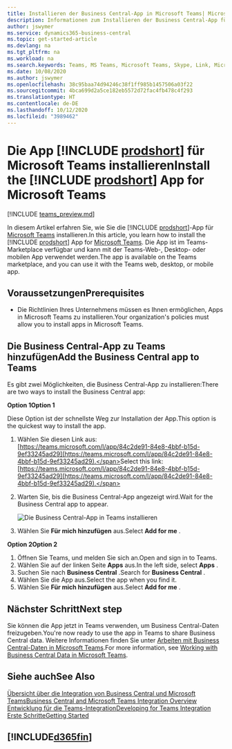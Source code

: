 ```yaml
---
title: Installieren der Business Central-App in Microsoft Teams| Microsoft Docs
description: Informationen zum Installieren der Business Central-App für Microsoft Teams.
author: jswymer
ms.service: dynamics365-business-central
ms.topic: get-started-article
ms.devlang: na
ms.tgt_pltfrm: na
ms.workload: na
ms.search.keywords: Teams, MS Teams, Microsoft Teams, Skype, Link, Microsoft 365, collaborate, collaboration, teamwork
ms.date: 10/08/2020
ms.author: jswymer
ms.openlocfilehash: 38c95baa74d94246c38f1ff985b1457506a03f22
ms.sourcegitcommit: 4bca699d2a5ce182eb5572d72fac4fb478c4f293
ms.translationtype: HT
ms.contentlocale: de-DE
ms.lasthandoff: 10/12/2020
ms.locfileid: "3989462"
---
```

# <a name="install-the-prodshort-app-for-microsoft-teams"></a><span data-ttu-id="0a53f-103">Die App [!INCLUDE [prodshort](includes/prodshort.md)] für Microsoft Teams installieren</span><span class="sxs-lookup"><span data-stu-id="0a53f-103">Install the [!INCLUDE [prodshort](includes/prodshort.md)] App for Microsoft Teams</span></span>

[!INCLUDE [teams_preview.md](includes/teams_preview.md)]

<span data-ttu-id="0a53f-104">In diesem Artikel erfahren Sie, wie Sie die [!INCLUDE [prodshort](includes/prodshort.md)]-App für [Microsoft Teams](https://www.microsoft.com/en-us/microsoft-365/microsoft-teams) installieren.</span><span class="sxs-lookup"><span data-stu-id="0a53f-104">In this article, you learn how to install the [!INCLUDE [prodshort](includes/prodshort.md)] App for [Microsoft Teams](https://www.microsoft.com/en-us/microsoft-365/microsoft-teams).</span></span> <span data-ttu-id="0a53f-105">Die App ist im Teams-Marketplace verfügbar und kann mit der Teams-Web-, Desktop- oder mobilen App verwendet werden.</span><span class="sxs-lookup"><span data-stu-id="0a53f-105">The app is available on the Teams marketplace, and you can use it with the Teams web, desktop, or mobile app.</span></span>

## <a name="prerequisites"></a><span data-ttu-id="0a53f-106">Voraussetzungen</span><span class="sxs-lookup"><span data-stu-id="0a53f-106">Prerequisites</span></span>

- <span data-ttu-id="0a53f-107">Die Richtlinien Ihres Unternehmens müssen es Ihnen ermöglichen, Apps in Microsoft Teams zu installieren.</span><span class="sxs-lookup"><span data-stu-id="0a53f-107">Your organization's policies must allow you to install apps in Microsoft Teams.</span></span>

## <a name="add-the-business-central-app-to-teams"></a><span data-ttu-id="0a53f-108">Die Business Central-App zu Teams hinzufügen</span><span class="sxs-lookup"><span data-stu-id="0a53f-108">Add the Business Central app to Teams</span></span>

<span data-ttu-id="0a53f-109">Es gibt zwei Möglichkeiten, die Business Central-App zu installieren:</span><span class="sxs-lookup"><span data-stu-id="0a53f-109">There are two ways to install the Business Central app:</span></span>

<span data-ttu-id="0a53f-110">**Option 1**</span><span class="sxs-lookup"><span data-stu-id="0a53f-110">**Option 1**</span></span>

<span data-ttu-id="0a53f-111">Diese Option ist der schnellste Weg zur Installation der App.</span><span class="sxs-lookup"><span data-stu-id="0a53f-111">This option is the quickest way to install the app.</span></span>

1. <span data-ttu-id="0a53f-112">Wählen Sie diesen Link aus: [https://teams.microsoft.com/l/app/84c2de91-84e8-4bbf-b15d-9ef33245ad29](https://teams.microsoft.com/l/app/84c2de91-84e8-4bbf-b15d-9ef33245ad29).</span><span class="sxs-lookup"><span data-stu-id="0a53f-112">Select this link: [https://teams.microsoft.com/l/app/84c2de91-84e8-4bbf-b15d-9ef33245ad29](https://teams.microsoft.com/l/app/84c2de91-84e8-4bbf-b15d-9ef33245ad29).</span></span>

2. <span data-ttu-id="0a53f-113">Warten Sie, bis die Business Central-App angezeigt wird.</span><span class="sxs-lookup"><span data-stu-id="0a53f-113">Wait for the Business Central app to appear.</span></span>

    ![Die Business Central-App in Teams installieren](media/teams-install-app.png)

3. <span data-ttu-id="0a53f-115">Wählen Sie **Für mich hinzufügen** aus.</span><span class="sxs-lookup"><span data-stu-id="0a53f-115">Select **Add for me** .</span></span>

<span data-ttu-id="0a53f-116">**Option 2**</span><span class="sxs-lookup"><span data-stu-id="0a53f-116">**Option 2**</span></span>

1. <span data-ttu-id="0a53f-117">Öffnen Sie Teams, und melden Sie sich an.</span><span class="sxs-lookup"><span data-stu-id="0a53f-117">Open and sign in to Teams.</span></span>
2. <span data-ttu-id="0a53f-118">Wählen Sie auf der linken Seite **Apps** aus.</span><span class="sxs-lookup"><span data-stu-id="0a53f-118">In the left side, select **Apps** .</span></span>
3. <span data-ttu-id="0a53f-119">Suchen Sie nach **Business Central** .</span><span class="sxs-lookup"><span data-stu-id="0a53f-119">Search for **Business Central** .</span></span>
4. <span data-ttu-id="0a53f-120">Wählen Sie die App aus.</span><span class="sxs-lookup"><span data-stu-id="0a53f-120">Select the app when you find it.</span></span>
5. <span data-ttu-id="0a53f-121">Wählen Sie **Für mich hinzufügen** aus.</span><span class="sxs-lookup"><span data-stu-id="0a53f-121">Select **Add for me** .</span></span>

## <a name="next-step"></a><span data-ttu-id="0a53f-122">Nächster Schritt</span><span class="sxs-lookup"><span data-stu-id="0a53f-122">Next step</span></span>

<span data-ttu-id="0a53f-123">Sie können die App jetzt in Teams verwenden, um Business Central-Daten freizugeben.</span><span class="sxs-lookup"><span data-stu-id="0a53f-123">You're now ready to use the app in Teams to share Business Central data.</span></span> <span data-ttu-id="0a53f-124">Weitere Informationen finden Sie unter [Arbeiten mit Business Central-Daten in Microsoft Teams](across-working-with-teams.md).</span><span class="sxs-lookup"><span data-stu-id="0a53f-124">For more information, see [Working with Business Central Data in Microsoft Teams](across-working-with-teams.md).</span></span>

## <a name="see-also"></a><span data-ttu-id="0a53f-125">Siehe auch</span><span class="sxs-lookup"><span data-stu-id="0a53f-125">See Also</span></span>

[<span data-ttu-id="0a53f-126">Übersicht über die Integration von Business Central und Microsoft Teams</span><span class="sxs-lookup"><span data-stu-id="0a53f-126">Business Central and Microsoft Teams Integration Overview</span></span>](across-teams-overview.md)  
[<span data-ttu-id="0a53f-127">Entwicklung für die Teams-Integration</span><span class="sxs-lookup"><span data-stu-id="0a53f-127">Developing for Teams Integration</span></span>](/dynamics365/business-central/dev-itpro/developer/devenv-develop-for-teams)  
[<span data-ttu-id="0a53f-128">Erste Schritte</span><span class="sxs-lookup"><span data-stu-id="0a53f-128">Getting Started</span></span>](product-get-started.md)  

## [!INCLUDE[d365fin](includes/free_trial_md.md)]  
